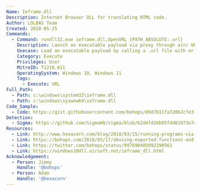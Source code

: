 ```yaml
---
Name: Ieframe.dll
Description: Internet Browser DLL for translating HTML code.
Author: LOLBAS Team
Created: 2018-05-25
Commands:
  - Command: rundll32.exe ieframe.dll,OpenURL {PATH_ABSOLUTE:.url}
    Description: Launch an executable payload via proxy through a(n) URL (information) file by calling OpenURL.
    Usecase: Load an executable payload by calling a .url file with or without quotes. The .url file extension can be renamed.
    Category: Execute
    Privileges: User
    MitreID: T1218.011
    OperatingSystem: Windows 10, Windows 11
    Tags:
      - Execute: URL
Full_Path:
  - Path: c:\windows\system32\ieframe.dll
  - Path: c:\windows\syswow64\ieframe.dll
Code_Sample:
  - Code: https://gist.githubusercontent.com/bohops/89d7b11fa32062cfe31be9fdb18f050e/raw/1206a613a6621da21e7fd164b80a7ff01c5b64ab/calc.url
Detection:
  - Sigma: https://github.com/SigmaHQ/sigma/blob/62d4fd26b05f4d81973e7c8e80d7c1a0c6a29d0e/rules/windows/process_creation/proc_creation_win_rundll32_susp_activity.yml
Resources:
  - Link: http://www.hexacorn.com/blog/2018/03/15/running-programs-via-proxy-jumping-on-a-edr-bypass-trampoline-part-5/
  - Link: https://bohops.com/2018/03/17/abusing-exported-functions-and-exposed-dcom-interfaces-for-pass-thru-command-execution-and-lateral-movement/
  - Link: https://twitter.com/bohops/status/997690405092290561
  - Link: https://windows10dll.nirsoft.net/ieframe_dll.html
Acknowledgement:
  - Person: Jimmy
    Handle: '@bohops'
  - Person: Adam
    Handle: '@hexacorn'
---
```

